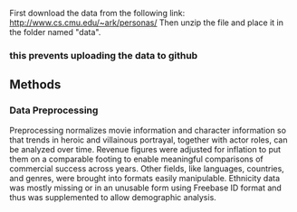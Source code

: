First download the data from the following link: http://www.cs.cmu.edu/~ark/personas/
Then unzip the file and place it in the folder named "data". 
### this prevents uploading the data to github



## Methods

### Data Preprocessing
Preprocessing normalizes movie information and character information so that trends in heroic and villainous portrayal, together with actor roles, can be analyzed over time. Revenue figures were adjusted for inflation to put them on a comparable footing to enable meaningful comparisons of commercial success across years. Other fields, like languages, countries, and genres, were brought into formats easily manipulable. Ethnicity data was mostly missing or in an unusable form using Freebase ID format and thus was supplemented to allow demographic analysis.